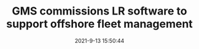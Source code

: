 ---
"title": "GMS commissions LR software to support offshore fleet management"
"date": "2021-9-13 15:50:44"
"feed_name": "OFFSHOREMAG"
"feed_website": "https://www.offshore-mag.com/"
"feed_rss": "https://www.offshore-mag.com/__rss/website-scheduled-content.xml?input=%7B%22sectionAlias%22%3A%22home%22%7D"
"link": "https://www.offshore-mag.com/rigs-vessels/article/14210197/gms-commissions-lloyds-register-software-to-support-offshore-fleet-management"
"file": "_posts/61d8bf3aab3b4faf766d1d23bd9534c79cd5f1bc.md"
"accident": "0"
"drilling": "0"
---